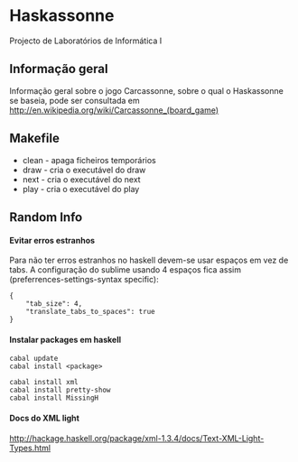 Haskassonne
===========

Projecto de Laboratórios de Informática I

Informação geral
----------------

Informação geral sobre o jogo Carcassonne, sobre o qual o Haskassonne se baseia, pode ser consultada em http://en.wikipedia.org/wiki/Carcassonne_(board_game)

Makefile
--------

* clean - apaga ficheiros temporários
* draw - cria o executável do draw
* next - cria o executável do next
* play - cria o executável do play

Random Info
----

#### Evitar erros estranhos

Para não ter erros estranhos no haskell devem-se usar espaços em vez de tabs.
A configuração do sublime usando 4 espaços fica assim (preferrences-settings-syntax specific):

    {
        "tab_size": 4,
        "translate_tabs_to_spaces": true
    }

#### Instalar packages em haskell

    cabal update
    cabal install <package>

    cabal install xml
    cabal install pretty-show
    cabal install MissingH

#### Docs do XML light

http://hackage.haskell.org/package/xml-1.3.4/docs/Text-XML-Light-Types.html